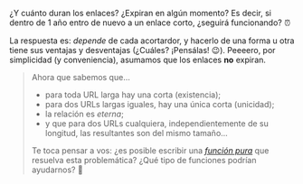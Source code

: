¿Y cuánto duran los enlaces? ¿Expiran en algún momento? Es decir, si dentro de 1 año entro de nuevo a un enlace corto, ¿seguirá funcionando? :alarm_clock:

La respuesta es: _depende_ de cada acortardor, y hacerlo de una forma u otra tiene sus ventajas y desventajas (¿Cuáles? ¡Pensálas! :wink:). Peeeero, por simplicidad (y conveniencia), asumamos que los enlaces **no** expiran. 

> Ahora que sabemos que...
> 
>   * para toda URL larga hay una corta (existencia);
>   * para dos URLs largas iguales, hay una única corta (unicidad);
>   * la relación es _eterna_;
>   * y que para dos URLs cualquiera, independientemente de su longitud, las resultantes son del mismo tamaño...
> 
> Te toca pensar a vos: ¿es posible escribir una [_función pura_](https://en.wikipedia.org/wiki/Pure_function) que resuelva esta problemática? ¿Qué tipo de funciones podrían ayudarnos? :thought_balloon:

